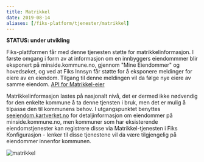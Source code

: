 ```yaml
---
title: Matrikkel
date: 2019-08-14
aliases: [/fiks-platform/tjenester/matrikkel]
---
```


**STATUS: under utvikling**

Fiks-plattformen får med denne tjenesten støtte for matrikkelinformasjon. I første omgang i form av at informasjon om en innbyggers eiendommmer blir eksponert på minside.kommune.no, gjennom "Mine Eiendommer" og hovedsøket, og ved at Fiks Innsyn får støtte for å eksponere meldinger for eiere av en eiendom. Tilgang til denne meldingen vil da følge nye eiere av samme eiendom. [API for Matrikkel-eier](https://editor.swagger.io/?url=https://ks-no.github.io/api/matrikkel-eier-api-v1.json)

Matrikkelinformasjon lastes på nasjonalt nivå, det er dermed ikke nødvendig for den enkelte kommune å ta denne tjensten i bruk, men det er mulig å tilpasse den til kommunens behov. I utgangspunktet benyttes  [seeiendom.kartverket.no](https://seeiendom.kartverket.no) for detaljinformasjon om eiendommer på minside.kommune.no, men kommuner som har eksisterende eiendomstjenester kan registrere disse via Matrikkel-tjenesten i Fiks Konfigurasjon - lenker til disse tjenestene vil da være tilgjengelig på eiendommer innenfor kommunen. 

![matrikkel](/images/matrikkel.png "Matrikkel")

